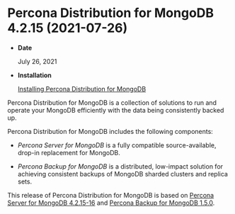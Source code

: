 # Percona Distribution for MongoDB 4.2.15 (2021-07-26)

* **Date**

    July 26, 2021

* **Installation**

    [Installing Percona Distribution for MongoDB](https://www.percona.com/doc/percona-server-for-mongodb/4.2/install/index.html)

Percona Distribution for MongoDB is a collection of solutions to run and operate your
MongoDB efficiently with the data being consistently backed up.

Percona Distribution for MongoDB includes the following components:

* *Percona Server for MongoDB* is a fully compatible source-available, drop-in replacement
for MongoDB.

* *Percona Backup for MongoDB* is a distributed, low-impact solution for achieving
consistent backups of MongoDB sharded clusters and replica sets.

This release of Percona Distribution for MongoDB is based on [Percona Server for MongoDB 4.2.15-16](https://www.percona.com/doc/percona-server-for-mongodb/4.2/release_notes/4.2.15-16.html) and [Percona Backup for MongoDB 1.5.0](https://www.percona.com/doc/percona-backup-mongodb/release-notes/1.5.0.html).
